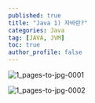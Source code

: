 ```yaml
---
published: true
title: "Java 1) 자바란?" 
categories: Java
tag: [JAVA, JVM] 
toc: true
author_profile: false 
---
```


![1_pages-to-jpg-0001](https://github.com/Vida0822/Algorithm/assets/132312673/0755047f-0d12-4517-93aa-e95afddaf2b3)

![1_pages-to-jpg-0002](https://github.com/Vida0822/Algorithm/assets/132312673/7a1b20dd-0050-4d8e-88d6-988167eabe29)
